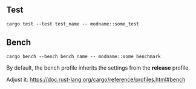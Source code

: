 

## Test
`cargo test --test test_name -- modname::some_test`


## Bench

`cargo bench --bench bench_name -- modname::some_benchmark`

By default, the bench profile inherits the settings from the **release** profile.

Adjust it: https://doc.rust-lang.org/cargo/reference/profiles.html#bench
